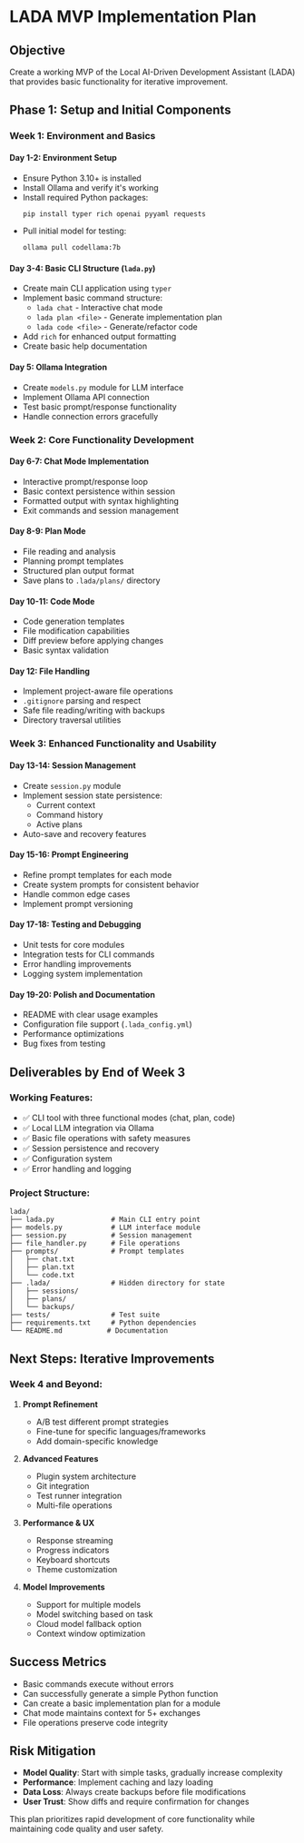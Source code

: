 # LADA MVP Implementation Plan

## Objective
Create a working MVP of the Local AI-Driven Development Assistant (LADA) that provides basic functionality for iterative improvement.

## Phase 1: Setup and Initial Components

### Week 1: Environment and Basics

#### Day 1-2: Environment Setup
- Ensure Python 3.10+ is installed
- Install Ollama and verify it's working
- Install required Python packages:
  ```bash
  pip install typer rich openai pyyaml requests
  ```
- Pull initial model for testing:
  ```bash
  ollama pull codellama:7b
  ```

#### Day 3-4: Basic CLI Structure (`lada.py`)
- Create main CLI application using `typer`
- Implement basic command structure:
  - `lada chat` - Interactive chat mode
  - `lada plan <file>` - Generate implementation plan
  - `lada code <file>` - Generate/refactor code
- Add `rich` for enhanced output formatting
- Create basic help documentation

#### Day 5: Ollama Integration
- Create `models.py` module for LLM interface
- Implement Ollama API connection
- Test basic prompt/response functionality
- Handle connection errors gracefully

### Week 2: Core Functionality Development

#### Day 6-7: Chat Mode Implementation
- Interactive prompt/response loop
- Basic context persistence within session
- Formatted output with syntax highlighting
- Exit commands and session management

#### Day 8-9: Plan Mode
- File reading and analysis
- Planning prompt templates
- Structured plan output format
- Save plans to `.lada/plans/` directory

#### Day 10-11: Code Mode
- Code generation templates
- File modification capabilities
- Diff preview before applying changes
- Basic syntax validation

#### Day 12: File Handling
- Implement project-aware file operations
- `.gitignore` parsing and respect
- Safe file reading/writing with backups
- Directory traversal utilities

### Week 3: Enhanced Functionality and Usability

#### Day 13-14: Session Management
- Create `session.py` module
- Implement session state persistence:
  - Current context
  - Command history
  - Active plans
- Auto-save and recovery features

#### Day 15-16: Prompt Engineering
- Refine prompt templates for each mode
- Create system prompts for consistent behavior
- Handle common edge cases
- Implement prompt versioning

#### Day 17-18: Testing and Debugging
- Unit tests for core modules
- Integration tests for CLI commands
- Error handling improvements
- Logging system implementation

#### Day 19-20: Polish and Documentation
- README with clear usage examples
- Configuration file support (`.lada_config.yml`)
- Performance optimizations
- Bug fixes from testing

## Deliverables by End of Week 3

### Working Features:
- ✅ CLI tool with three functional modes (chat, plan, code)
- ✅ Local LLM integration via Ollama
- ✅ Basic file operations with safety measures
- ✅ Session persistence and recovery
- ✅ Configuration system
- ✅ Error handling and logging

### Project Structure:
```
lada/
├── lada.py              # Main CLI entry point
├── models.py            # LLM interface module
├── session.py           # Session management
├── file_handler.py      # File operations
├── prompts/             # Prompt templates
│   ├── chat.txt
│   ├── plan.txt
│   └── code.txt
├── .lada/               # Hidden directory for state
│   ├── sessions/
│   ├── plans/
│   └── backups/
├── tests/               # Test suite
├── requirements.txt     # Python dependencies
└── README.md           # Documentation
```

## Next Steps: Iterative Improvements

### Week 4 and Beyond:
1. **Prompt Refinement**
   - A/B test different prompt strategies
   - Fine-tune for specific languages/frameworks
   - Add domain-specific knowledge

2. **Advanced Features**
   - Plugin system architecture
   - Git integration
   - Test runner integration
   - Multi-file operations

3. **Performance & UX**
   - Response streaming
   - Progress indicators
   - Keyboard shortcuts
   - Theme customization

4. **Model Improvements**
   - Support for multiple models
   - Model switching based on task
   - Cloud model fallback option
   - Context window optimization

## Success Metrics
- Basic commands execute without errors
- Can successfully generate a simple Python function
- Can create a basic implementation plan for a module
- Chat mode maintains context for 5+ exchanges
- File operations preserve code integrity

## Risk Mitigation
- **Model Quality**: Start with simple tasks, gradually increase complexity
- **Performance**: Implement caching and lazy loading
- **Data Loss**: Always create backups before file modifications
- **User Trust**: Show diffs and require confirmation for changes

This plan prioritizes rapid development of core functionality while maintaining code quality and user safety.

